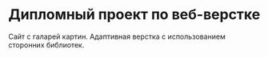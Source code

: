 # Дипломный проект по веб-верстке
Сайт с галарей картин. 
Адаптивная верстка с использованием сторонних библиотек.
